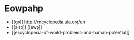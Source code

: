 # Eowpahp

- [[go]] http://encyclopedia.uia.org/en
- [[also]] [[ewp]]
- [[encyclopedia-of-world-problems-and-human-potential]]


